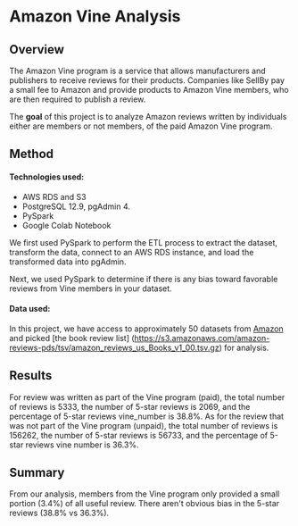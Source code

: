 # Amazon Vine Analysis

## Overview
The Amazon Vine program is a service that allows manufacturers and publishers to receive reviews for their products. Companies like SellBy pay a small fee to Amazon and provide products to Amazon Vine members, who are then required to publish a review.

The **goal** of this project is to analyze Amazon reviews written by individuals either are members or not members, of the paid Amazon Vine program.

## Method
#### Technologies used: 

 - AWS RDS and S3
 - PostgreSQL 12.9, pgAdmin 4.
 - PySpark 
 - Google Colab Notebook  
 
We first used PySpark to perform the ETL process to extract the dataset, transform the data, connect to an AWS RDS instance, and load the transformed data into pgAdmin. 

Next, we used PySpark to determine if there is any bias toward favorable reviews from Vine members in your dataset. 

#### Data used:
In this project, we have access to approximately 50 datasets from [Amazon](https://s3.amazonaws.com/amazon-reviews-pds/tsv/index.txt) and picked [the book review list] (https://s3.amazonaws.com/amazon-reviews-pds/tsv/amazon_reviews_us_Books_v1_00.tsv.gz) for analysis.

## Results
For review was written as part of the Vine program (paid), the total number of reviews is 5333, the number of 5-star reviews is 2069, and the percentage of 5-star reviews vine_number is 38.8%. As for the review that was not part of the Vine program (unpaid), the total number of reviews is 156262, the number of 5-star reviews is 56733, and the percentage of 5-star reviews vine number is 36.3%. 

## Summary
From our analysis, members from the Vine program only provided a small portion (3.4%) of all useful review. There aren't obvious bias in the 5-star reviews (38.8% vs 36.3%).
